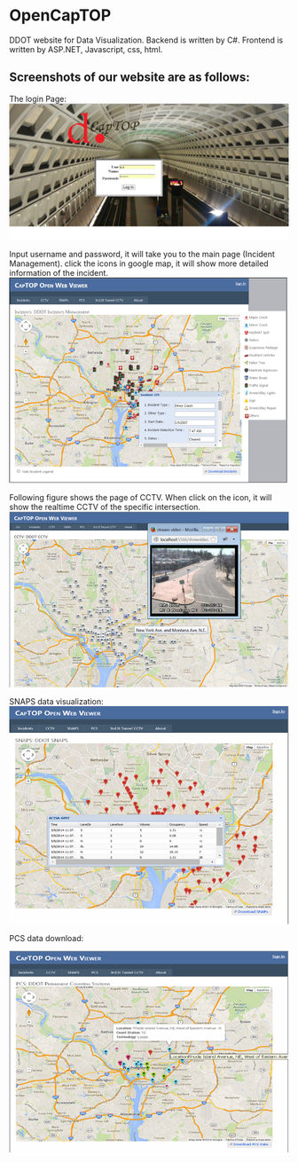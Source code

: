 OpenCapTOP
==========

DDOT website for Data Visualization. 
Backend is written by C#.
Frontend is written by ASP.NET, Javascript, css, html.

Screenshots of our website are as follows:
------
The login Page:
![](https://github.com/hailid88/OpenCapTOP/blob/master/login.png)

Input username and password, it will take you to the main page (Incident Management). click the icons in google map, it will show more detailed information of the incident. 
![](https://github.com/hailid88/OpenCapTOP/blob/master/opencaptop.png)

Following figure shows the page of CCTV. When click on the icon, it will show the realtime CCTV of the specific intersection. 
![](https://github.com/hailid88/OpenCapTOP/blob/master/CCTV.png)

SNAPS data visualization:
![](https://github.com/hailid88/OpenCapTOP/blob/master/SNAPS.png)

PCS data download:

![](https://github.com/hailid88/OpenCapTOP/blob/master/PCS.png)
